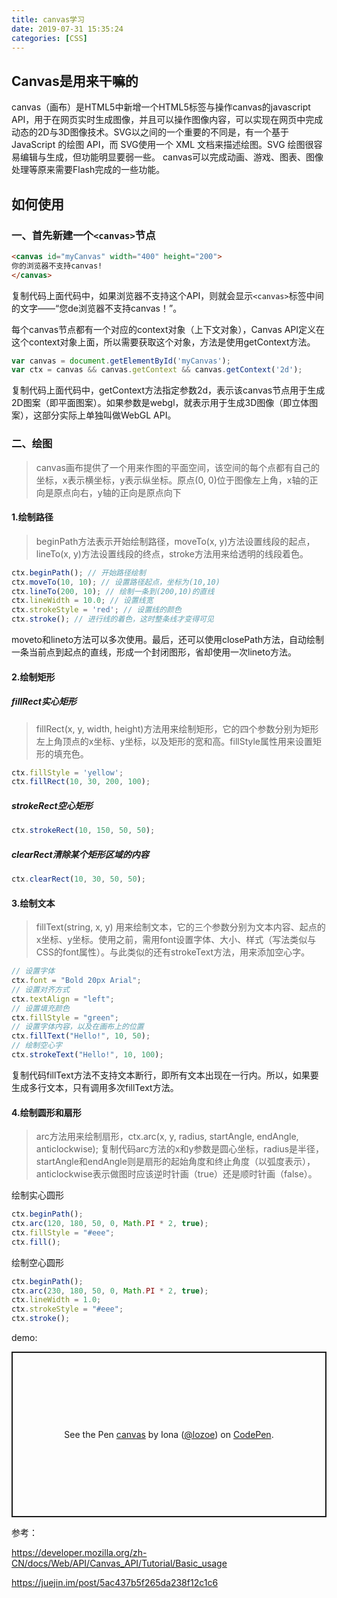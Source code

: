 ```yaml
---
title: canvas学习
date: 2019-07-31 15:35:24
categories: [CSS]
---
```


## Canvas是用来干嘛的

canvas（画布）是HTML5中新增一个HTML5标签与操作canvas的javascript API，用于在网页实时生成图像，并且可以操作图像内容，可以实现在网页中完成动态的2D与3D图像技术。SVG以之间的一个重要的不同是，有一个基于 JavaScript 的绘图 API，而 SVG使用一个 XML 文档来描述绘图。SVG 绘图很容易编辑与生成，但功能明显要弱一些。 canvas可以完成动画、游戏、图表、图像处理等原来需要Flash完成的一些功能。
<!-- more -->
## 如何使用

### 一、首先新建一个`<canvas>`节点

```html
<canvas id="myCanvas" width="400" height="200">
你的浏览器不支持canvas!
</canvas>
```

复制代码上面代码中，如果浏览器不支持这个API，则就会显示`<canvas>`标签中间的文字——“您de浏览器不支持canvas！”。

每个canvas节点都有一个对应的context对象（上下文对象），Canvas API定义在这个context对象上面，所以需要获取这个对象，方法是使用getContext方法。

```js
var canvas = document.getElementById('myCanvas');
var ctx = canvas && canvas.getContext && canvas.getContext('2d');
```

复制代码上面代码中，getContext方法指定参数2d，表示该canvas节点用于生成2D图案（即平面图案）。如果参数是webgl，就表示用于生成3D图像（即立体图案），这部分实际上单独叫做WebGL API。

### 二、绘图

> canvas画布提供了一个用来作图的平面空间，该空间的每个点都有自己的坐标，x表示横坐标，y表示纵坐标。原点(0, 0)位于图像左上角，x轴的正向是原点向右，y轴的正向是原点向下

#### 1.绘制路径

> beginPath方法表示开始绘制路径，moveTo(x, y)方法设置线段的起点，lineTo(x, y)方法设置线段的终点，stroke方法用来给透明的线段着色。

```js
ctx.beginPath(); // 开始路径绘制
ctx.moveTo(10, 10); // 设置路径起点，坐标为(10,10)
ctx.lineTo(200, 10); // 绘制一条到(200,10)的直线
ctx.lineWidth = 10.0; // 设置线宽
ctx.strokeStyle = 'red'; // 设置线的颜色
ctx.stroke(); // 进行线的着色，这时整条线才变得可见
```

moveto和lineto方法可以多次使用。最后，还可以使用closePath方法，自动绘制一条当前点到起点的直线，形成一个封闭图形，省却使用一次lineto方法。

#### 2.绘制矩形

##### fillRect实心矩形

> fillRect(x, y, width, height)方法用来绘制矩形，它的四个参数分别为矩形左上角顶点的x坐标、y坐标，以及矩形的宽和高。fillStyle属性用来设置矩形的填充色。

```js
ctx.fillStyle = 'yellow';
ctx.fillRect(10, 30, 200, 100);
```

##### strokeRect空心矩形

```js
ctx.strokeRect(10, 150, 50, 50);
```

##### clearRect清除某个矩形区域的内容

```js
ctx.clearRect(10, 30, 50, 50);
```

#### 3.绘制文本

> fillText(string, x, y) 用来绘制文本，它的三个参数分别为文本内容、起点的x坐标、y坐标。使用之前，需用font设置字体、大小、样式（写法类似与CSS的font属性）。与此类似的还有strokeText方法，用来添加空心字。

```js
// 设置字体
ctx.font = "Bold 20px Arial";
// 设置对齐方式
ctx.textAlign = "left";
// 设置填充颜色
ctx.fillStyle = "green";
// 设置字体内容，以及在画布上的位置
ctx.fillText("Hello!", 10, 50);
// 绘制空心字
ctx.strokeText("Hello!", 10, 100);
```

复制代码fillText方法不支持文本断行，即所有文本出现在一行内。所以，如果要生成多行文本，只有调用多次fillText方法。

#### 4.绘制圆形和扇形

> arc方法用来绘制扇形，ctx.arc(x, y, radius, startAngle, endAngle, anticlockwise);
复制代码arc方法的x和y参数是圆心坐标，radius是半径，startAngle和endAngle则是扇形的起始角度和终止角度（以弧度表示），anticlockwise表示做图时应该逆时针画（true）还是顺时针画（false）。

绘制实心圆形

```js
ctx.beginPath();
ctx.arc(120, 180, 50, 0, Math.PI * 2, true);
ctx.fillStyle = "#eee";
ctx.fill();
```

绘制空心圆形

```js
ctx.beginPath();
ctx.arc(230, 180, 50, 0, Math.PI * 2, true);
ctx.lineWidth = 1.0;
ctx.strokeStyle = "#eee";
ctx.stroke();
```

demo:
<p class="codepen" data-height="265" data-theme-id="0" data-default-tab="js,result" data-user="lozoe" data-slug-hash="JgNLab" style="height: 265px; box-sizing: border-box; display: flex; align-items: center; justify-content: center; border: 2px solid; margin: 1em 0; padding: 1em;" data-pen-title="canvas">
  <span>See the Pen <a href="https://codepen.io/lozoe/pen/JgNLab/">
  canvas</a> by Iona (<a href="https://codepen.io/lozoe">@lozoe</a>)
  on <a href="https://codepen.io">CodePen</a>.</span>
</p>
<script async src="https://static.codepen.io/assets/embed/ei.js"></script>

参考：

https://developer.mozilla.org/zh-CN/docs/Web/API/Canvas_API/Tutorial/Basic_usage

https://juejin.im/post/5ac437b5f265da238f12c1c6
